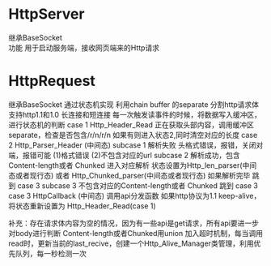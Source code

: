 # HttpServer
 继承BaseSocket    
功能 用于启动服务端，接收网页端来的Http请求  
# HttpRequest
继承BaseSocket
通过状态机实现
利用chain buffer 的separate 分割http请求体
支持http1.1和1.0  长连接和短连接
每一次触发读事件的时候，将数据写入缓冲区，进行状态机的判断
case 1 Http_Header_Read
正在获取头部内容，调用缓冲区separate，检查是否包含/r/n/r/n 如果有则进入状态2,同时清空对应的长度
case 2 Http_Parser_Header  (中间态)
   subcase 1 解析失败 头格式错误，报错，关闭对端，报错可能 (1)格式错误 (2)不包含对应的url 
   subcase 2 解析成功，包含 Content-length或者 Chunked 进入对应解析 
             状态设置为Http_len_parser(中间态或者现行态) 或者 Http_Chunked_parser(中间态或者现行态) 如果解析完毕 跳到 case 3
   subcase 3 不包含对应的Content-length或者 Chunked 跳到 case 3
case 3 HttpCallback (中间态)
      调用api分发函数
      如果http协议为1.1 keep-alive，将状态重新设置为 Http_Header_Read(case 1)


补充：存在请求体内容为空的情况，因为有一些api是get请求，所有api要进一步对body进行判断
      Content-length或者Chunked用union 
      加入超时机制，每当调用read时，更新当前的last_recive，创建一个Http_Alive_Manager类管理，利用优先队列，每一秒检测一次